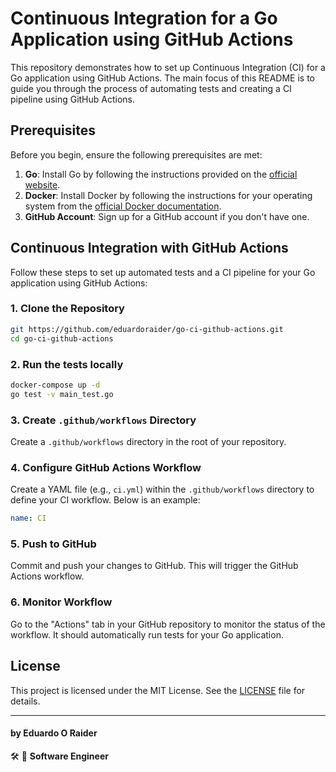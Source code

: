 # Continuous Integration for a Go Application using GitHub Actions

This repository demonstrates how to set up Continuous Integration (CI) for a Go application using GitHub Actions. The main focus of this README is to guide you through the process of automating tests and creating a CI pipeline using GitHub Actions.

## Prerequisites

Before you begin, ensure the following prerequisites are met:

1. **Go**: Install Go by following the instructions provided on the [official website](https://golang.org/doc/install).
2. **Docker**: Install Docker by following the instructions for your operating system from the [official Docker documentation](https://docs.docker.com/get-docker/).
3. **GitHub Account**: Sign up for a GitHub account if you don't have one.

## Continuous Integration with GitHub Actions

Follow these steps to set up automated tests and a CI pipeline for your Go application using GitHub Actions:

### 1. Clone the Repository

```bash
git https://github.com/eduardoraider/go-ci-github-actions.git
cd go-ci-github-actions
```

### 2. Run the tests locally

```bash
docker-compose up -d
go test -v main_test.go
```

### 3. Create `.github/workflows` Directory

Create a `.github/workflows` directory in the root of your repository.

### 4. Configure GitHub Actions Workflow

Create a YAML file (e.g., `ci.yml`) within the `.github/workflows` directory to define your CI workflow. Below is an example:

```yaml
name: CI

```

### 5. Push to GitHub

Commit and push your changes to GitHub. This will trigger the GitHub Actions workflow.

### 6. Monitor Workflow

Go to the "Actions" tab in your GitHub repository to monitor the status of the workflow. It should automatically run tests for your Go application.


## License

This project is licensed under the MIT License. See the [LICENSE](LICENSE.txt) file for details.

---

#### by Eduardo O Raider
🛠 🥋 **Software Engineer**